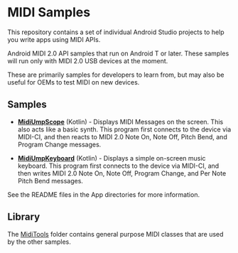 MIDI Samples
============

This repository contains a set of individual Android Studio projects to help you write apps using
MIDI APIs.

Android MIDI 2.0 API samples that run on Android T or later. These samples will run only with MIDI
2.0 USB devices at the moment.

These are primarily samples for developers to learn from, but may also be useful for OEMs to test
MIDI on new devices.


Samples
-------

* **[MidiUmpScope](MidiUmpScope)** (Kotlin) - Displays MIDI Messages on the screen. This also acts
  like a basic synth. This program first connects to the device via MIDI-CI, and then reacts to MIDI
  2.0 Note On, Note Off, Pitch Bend, and Program Change messages.

* **[MidiUmpKeyboard](MidiUmpKeyboard)** (Kotlin) - Displays a simple on-screen music keyboard. This
  program first connects to the device via MIDI-CI, and then writes MIDI 2.0 Note On, Note Off,
  Program Change, and Per Note Pitch Bend messages.

See the README files in the App directories for more information.


Library
-------

The [MidiTools](MidiTools) folder contains general purpose MIDI classes that are used by the other
samples.
